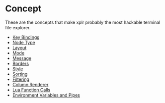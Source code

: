 # Concept

These are the concepts that make xplr probably the most hackable terminal file
explorer.

- [Key Bindings][1]
- [Node Type][2]
- [Layout][3]
- [Mode][4]
- [Message][5]
- [Borders][6]
- [Style][7]
- [Sorting][8]
- [Filtering][9]
- [Column Renderer][10]
- [Lua Function Calls][11]
- [Environment Variables and Pipes][12]

[1]: key-bindings.md
[2]: node-type.md
[3]: layout.md
[4]: mode.md
[5]: message.md
[6]: borders.md
[7]: style.md
[8]: sorting.md
[9]: filtering.md
[10]: column-renderer.md
[11]: lua-function-calls.md
[12]: environment-variables-and-pipes.md
